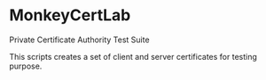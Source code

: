 # MonkeyCertLab
Private Certificate Authority Test Suite

This scripts creates a set of client and server certificates for testing purpose.

